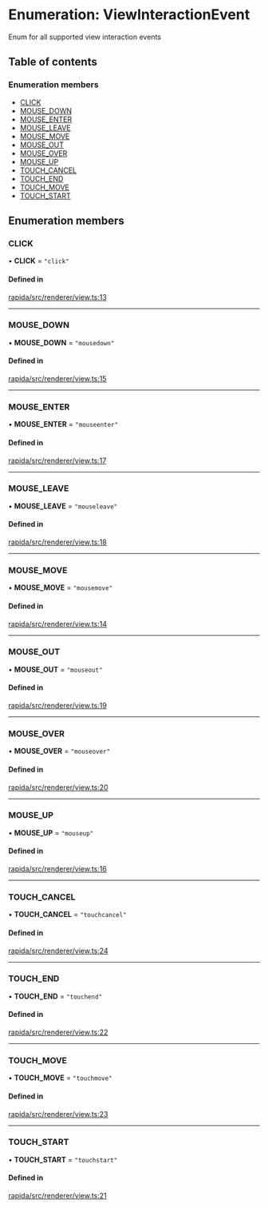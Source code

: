 # Enumeration: ViewInteractionEvent

Enum for all supported view interaction events

## Table of contents

### Enumeration members

- [CLICK](ViewInteractionEvent.md#click)
- [MOUSE\_DOWN](ViewInteractionEvent.md#mouse_down)
- [MOUSE\_ENTER](ViewInteractionEvent.md#mouse_enter)
- [MOUSE\_LEAVE](ViewInteractionEvent.md#mouse_leave)
- [MOUSE\_MOVE](ViewInteractionEvent.md#mouse_move)
- [MOUSE\_OUT](ViewInteractionEvent.md#mouse_out)
- [MOUSE\_OVER](ViewInteractionEvent.md#mouse_over)
- [MOUSE\_UP](ViewInteractionEvent.md#mouse_up)
- [TOUCH\_CANCEL](ViewInteractionEvent.md#touch_cancel)
- [TOUCH\_END](ViewInteractionEvent.md#touch_end)
- [TOUCH\_MOVE](ViewInteractionEvent.md#touch_move)
- [TOUCH\_START](ViewInteractionEvent.md#touch_start)

## Enumeration members

### CLICK

• **CLICK** = `"click"`

#### Defined in

[rapida/src/renderer/view.ts:13](https://gitlab.com/rapidajs/rapida/-/blob/67ba736/packages/rapida/src/renderer/view.ts#L13)

___

### MOUSE\_DOWN

• **MOUSE\_DOWN** = `"mousedown"`

#### Defined in

[rapida/src/renderer/view.ts:15](https://gitlab.com/rapidajs/rapida/-/blob/67ba736/packages/rapida/src/renderer/view.ts#L15)

___

### MOUSE\_ENTER

• **MOUSE\_ENTER** = `"mouseenter"`

#### Defined in

[rapida/src/renderer/view.ts:17](https://gitlab.com/rapidajs/rapida/-/blob/67ba736/packages/rapida/src/renderer/view.ts#L17)

___

### MOUSE\_LEAVE

• **MOUSE\_LEAVE** = `"mouseleave"`

#### Defined in

[rapida/src/renderer/view.ts:18](https://gitlab.com/rapidajs/rapida/-/blob/67ba736/packages/rapida/src/renderer/view.ts#L18)

___

### MOUSE\_MOVE

• **MOUSE\_MOVE** = `"mousemove"`

#### Defined in

[rapida/src/renderer/view.ts:14](https://gitlab.com/rapidajs/rapida/-/blob/67ba736/packages/rapida/src/renderer/view.ts#L14)

___

### MOUSE\_OUT

• **MOUSE\_OUT** = `"mouseout"`

#### Defined in

[rapida/src/renderer/view.ts:19](https://gitlab.com/rapidajs/rapida/-/blob/67ba736/packages/rapida/src/renderer/view.ts#L19)

___

### MOUSE\_OVER

• **MOUSE\_OVER** = `"mouseover"`

#### Defined in

[rapida/src/renderer/view.ts:20](https://gitlab.com/rapidajs/rapida/-/blob/67ba736/packages/rapida/src/renderer/view.ts#L20)

___

### MOUSE\_UP

• **MOUSE\_UP** = `"mouseup"`

#### Defined in

[rapida/src/renderer/view.ts:16](https://gitlab.com/rapidajs/rapida/-/blob/67ba736/packages/rapida/src/renderer/view.ts#L16)

___

### TOUCH\_CANCEL

• **TOUCH\_CANCEL** = `"touchcancel"`

#### Defined in

[rapida/src/renderer/view.ts:24](https://gitlab.com/rapidajs/rapida/-/blob/67ba736/packages/rapida/src/renderer/view.ts#L24)

___

### TOUCH\_END

• **TOUCH\_END** = `"touchend"`

#### Defined in

[rapida/src/renderer/view.ts:22](https://gitlab.com/rapidajs/rapida/-/blob/67ba736/packages/rapida/src/renderer/view.ts#L22)

___

### TOUCH\_MOVE

• **TOUCH\_MOVE** = `"touchmove"`

#### Defined in

[rapida/src/renderer/view.ts:23](https://gitlab.com/rapidajs/rapida/-/blob/67ba736/packages/rapida/src/renderer/view.ts#L23)

___

### TOUCH\_START

• **TOUCH\_START** = `"touchstart"`

#### Defined in

[rapida/src/renderer/view.ts:21](https://gitlab.com/rapidajs/rapida/-/blob/67ba736/packages/rapida/src/renderer/view.ts#L21)

